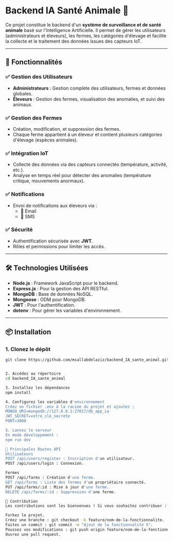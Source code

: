 # Backend IA Santé Animale 🐾

Ce projet constitue le backend d'un **système de surveillance et de santé animale** basé sur l'Intelligence Artificielle.
Il permet de gérer les utilisateurs (administrateurs et éleveurs), les fermes, les catégories d'élevage 
et facilite la collecte et le traitement des données issues des capteurs IoT.

---

## 🚀 Fonctionnalités
### ✅ Gestion des Utilisateurs
- **Administrateurs** : Gestion complète des utilisateurs, fermes et données globales.
- **Éleveurs** : Gestion des fermes, visualisation des anomalies, et suivi des animaux.

### ✅ Gestion des Fermes
- Création, modification, et suppression des fermes.
- Chaque ferme appartient à un éleveur et contient plusieurs catégories d'élevage (espèces animales).

### ✅ Intégration IoT
- Collecte des données via des capteurs connectés (température, activité, etc.).
- Analyse en temps réel pour détecter des anomalies (température critique, mouvements anormaux).

### ✅ Notifications
- Envoi de notifications aux éleveurs via :
  - 📧 Email
  - 📱 SMS

### ✅ Sécurité
- Authentification sécurisée avec **JWT**.
- Rôles et permissions pour limiter les accès.

---

## 🛠️ Technologies Utilisées
- **Node.js** : Framework JavaScript pour le backend.
- **Express.js** : Pour la gestion des API RESTful.
- **MongoDB** : Base de données NoSQL.
- **Mongoose** : ODM pour MongoDB.
- **JWT** : Pour l'authentification.
- **dotenv** : Pour gérer les variables d'environnement.

---

## 📦 Installation

### 1. Clonez le dépôt
```bash
git clone https://github.com/msallabdelaziz/backend_IA_sante_animal.git


2. Accédez au répertoire
cd backend_IA_sante_animal

3. Installez les dépendances
npm install

4. Configurez les variables d'environnement
Créez un fichier .env à la racine du projet et ajoutez :
MONGO_URI=mongodb://127.0.0.1:27017/db_app_ia
JWT_SECRET=votre_cle_secrete
PORT=3000

5. Lancez le serveur
En mode développement :
npm run dev

🔗 Principales Routes API
Utilisateurs
POST /api/users/register : Inscription d'un utilisateur.
POST /api/users/login : Connexion.

Fermes
POST /api/farms : Création d'une ferme.
GET /api/farms : Liste des fermes d'un propriétaire connecté.
PUT /api/farms/:id : Mise à jour d'une ferme.
DELETE /api/farms/:id : Suppression d'une ferme.

🌟 Contribution
Les contributions sont les bienvenues ! Si vous souhaitez contribuer :

Forkez le projet.
Créez une branche : git checkout -b feature/nom-de-la-fonctionnalite.
Faites un commit : git commit -m "Ajout de la fonctionnalité X".
Poussez vos modifications : git push origin feature/nom-de-la-fonctionnalite.
Ouvrez une pull request.
